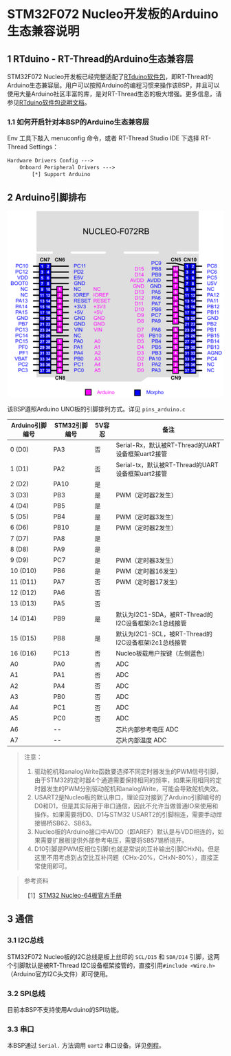 # STM32F072 Nucleo开发板的Arduino生态兼容说明

## 1 RTduino - RT-Thread的Arduino生态兼容层

STM32F072 Nucleo开发板已经完整适配了[RTduino软件包](https://github.com/RTduino/RTduino)，即RT-Thread的Arduino生态兼容层。用户可以按照Arduino的编程习惯来操作该BSP，并且可以使用大量Arduino社区丰富的库，是对RT-Thread生态的极大增强。更多信息，请参见[RTduino软件包说明文档](https://github.com/RTduino/RTduino)。

### 1.1 如何开启针对本BSP的Arduino生态兼容层

Env 工具下敲入 menuconfig 命令，或者 RT-Thread Studio IDE 下选择 RT-Thread Settings：

```Kconfig
Hardware Drivers Config --->
    Onboard Peripheral Drivers --->
        [*] Support Arduino
```

## 2 Arduino引脚排布

![nucleo-f072-pinout](nucleo-f072-pinout.png)

该BSP遵照Arduino UNO板的引脚排列方式。详见 `pins_arduino.c`

| Arduino引脚编号 | STM32引脚编号 | 5V容忍 | 备注                                     |
| ----------- | --------- | ---- | -------------------------------------- |
| 0 (D0)      | PA3       | 否    | Serial-Rx，默认被RT-Thread的UART设备框架uart2接管 |
| 1 (D1)      | PA2       | 否    | Serial-tx，默认被RT-Thread的UART设备框架uart2接管 |
| 2 (D2)      | PA10      | 是    |                                        |
| 3 (D3)      | PB3       | 是    | PWM（定时器2发生）                            |
| 4 (D4)      | PB5       | 是    |                                        |
| 5 (D5)      | PB4       | 是    | PWM（定时器3发生）                            |
| 6 (D6)      | PB10      | 是    | PWM（定时器2发生）                            |
| 7 (D7)      | PA8       | 是    |                                        |
| 8 (D8)      | PA9       | 是    |                                        |
| 9 (D9)      | PC7       | 是    | PWM（定时器3发生）                            |
| 10 (D10)    | PB6       | 是    | PWM（定时器16发生）                           |
| 11 (D11)    | PA7       | 否    | PWM（定时器17发生）                           |
| 12 (D12)    | PA6       | 否    |                                        |
| 13 (D13)    | PA5       | 否    |                                        |
| 14 (D14)    | PB9       | 是    | 默认为I2C1-SDA，被RT-Thread的I2C设备框架i2c1总线接管 |
| 15 (D15)    | PB8       | 是    | 默认为I2C1-SCL，被RT-Thread的I2C设备框架i2c1总线接管 |
| 16 (D16)    | PC13      | 否    | Nucleo板载用户按键（左侧蓝色）                     |
| A0          | PA0       | 否    | ADC                                    |
| A1          | PA1       | 否    | ADC                                    |
| A2          | PA4       | 否    | ADC                                    |
| A3          | PB0       | 否    | ADC                                    |
| A4          | PC1       | 否    | ADC                                    |
| A5          | PC0       | 否    | ADC                                    |
| A6          | --        |      | 芯片内部参考电压 ADC                           |
| A7          | --        |      | 芯片内部温度 ADC                             |

> 注意：
> 
> 1. 驱动舵机和analogWrite函数要选择不同定时器发生的PWM信号引脚，由于STM32的定时器4个通道需要保持相同的频率，如果采用相同的定时器发生的PWM分别驱动舵机和analogWrite，可能会导致舵机失效。
> 2. USART2是Nucleo板的默认串口，理论应对接到了Arduino引脚编号的D0和D1，但是其实际用于串口通信，因此不允许当做普通IO来使用和操作。如果需要将D0、D1与STM32 USART2的引脚相连，需要手动焊接锡桥SB62、SB63。
> 3. Nucleo板的Arduino接口中AVDD（即AREF）默认是与VDD相连的，如果需要扩展板提供外部参考电压，需要将SB57锡桥挑开。
> 4. D10引脚是PWM反相位引脚(也就是常说的互补输出引脚CHxN)。但是这里不用考虑到占空比互补问题（CHx-20%，CHxN-80%），直接正常使用即可。

> 参考资料
> 
> 【1】[STM32 Nucleo-64板官方手册](https://www.st.com/resource/en/user_manual/um1724-stm32-nucleo64-boards-mb1136-stmicroelectronics.pdf)

## 3 通信

### 3.1 I2C总线

STM32F072 Nucleo板的I2C总线是板上丝印的 `SCL/D15` 和 `SDA/D14` 引脚，这两个引脚默认是被RT-Thread I2C设备框架接管的，直接引用`#include <Wire.h>`（Arduino官方I2C头文件）即可使用。

### 3.2 SPI总线

目前本BSP不支持使用Arduino的SPI功能。

### 3.3 串口

本BSP通过 `Serial.` 方法调用 `uart2` 串口设备。详见[例程](https://github.com/RTduino/RTduino/blob/master/examples/Basic/helloworld.cpp)。
